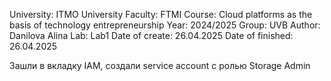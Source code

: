 University: ITMO University
Faculty: FTMI
Course: Cloud platforms as the basis of technology entrepreneurship
Year: 2024/2025
Group: UVB
Author: Danilova Alina
Lab: Lab1
Date of create: 26.04.2025
Date of finished: 26.04.2025


Зашли в вкладку IAM, создали service account с ролью Storage Admin
